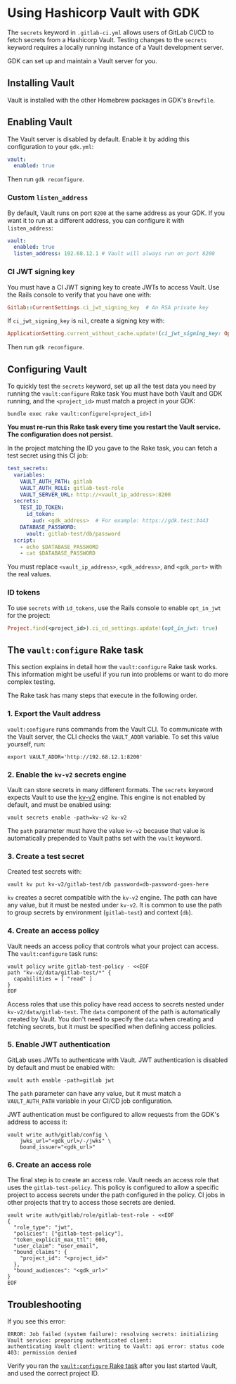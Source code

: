 # Using Hashicorp Vault with GDK

The `secrets` keyword in `.gitlab-ci.yml` allows users of GitLab CI/CD to fetch secrets from a Hashicorp Vault. Testing
changes to the `secrets` keyword requires a locally running instance of a Vault development server.

GDK can set up and maintain a Vault server for you.

## Installing Vault

Vault is installed with the other Homebrew packages in GDK's `Brewfile`.

## Enabling Vault

The Vault server is disabled by default. Enable it by adding this configuration to your `gdk.yml`:

```yaml
vault:
  enabled: true
```

Then run `gdk reconfigure`.

### Custom `listen_address`

By default, Vault runs on port `8200` at the same address as your GDK. If you want it to run at a different address,
you can configure it with `listen_address`:

```yaml
vault:
  enabled: true
  listen_address: 192.68.12.1 # Vault will always run on port 8200
```

### CI JWT signing key

You must have a CI JWT signing key to create JWTs to access Vault. Use the Rails console
to verify that you have one with:

```ruby
Gitlab::CurrentSettings.ci_jwt_signing_key  # An RSA private key
```

If `ci_jwt_signing_key` is `nil`, create a signing key with:

```ruby
ApplicationSetting.current_without_cache.update!(ci_jwt_signing_key: OpenSSL::PKey::RSA.new(2048).to_pem)
```

Then run `gdk reconfigure`.

## Configuring Vault

To quickly test the `secrets` keyword, set up all the test data you need by running the `vault:configure` Rake task
You must have both Vault and GDK running, and the `<project_id>` must match a project in your GDK:

```shell
bundle exec rake vault:configure[<project_id>]
```

**You must re-run this Rake task every time you restart the Vault service. The configuration does not persist.**

In the project matching the ID you gave to the Rake task, you can fetch a test secret using this CI job:

```yaml
test_secrets:
  variables:
    VAULT_AUTH_PATH: gitlab
    VAULT_AUTH_ROLE: gitlab-test-role
    VAULT_SERVER_URL: http://<vault_ip_address>:8200
  secrets:
    TEST_ID_TOKEN:
      id_token:
        aud: <gdk_address>  # For example: https://gdk.test:3443
    DATABASE_PASSWORD:
      vault: gitlab-test/db/password
  script:
    - echo $DATABASE_PASSWORD
    - cat $DATABASE_PASSWORD
```

You must replace `<vault_ip_address>`, `<gdk_address>`, and `<gdk_port>` with the real values.

### ID tokens

To use `secrets` with `id_tokens`, use the Rails console to enable `opt_in_jwt` for
the project:

```ruby
Project.find(<project_id>).ci_cd_settings.update!(opt_in_jwt: true)
```

## The `vault:configure` Rake task

This section explains in detail how the `vault:configure` Rake task works. This information
might be useful if you run into problems or want to do more complex testing.

The Rake task has many steps that execute in the following order.

### 1. Export the Vault address

`vault:configure` runs commands from the Vault CLI. To communicate with the Vault server,
the CLI checks the `VAULT_ADDR` variable. To set this value yourself, run:

```shell
export VAULT_ADDR='http://192.68.12.1:8200'
```

### 2. Enable the `kv-v2` secrets engine

Vault can store secrets in many different formats. The `secrets` keyword expects Vault to use the [kv-v2](https://developer.hashicorp.com/vault/docs/secrets/kv/kv-v2)
engine. This engine is not enabled by default, and must be enabled using:

```shell
vault secrets enable -path=kv-v2 kv-v2
```

The `path` parameter must have the value `kv-v2` because that value is automatically prepended to Vault paths set with
the `vault` keyword.

### 3. Create a test secret

Created test secrets with:

```shell
vault kv put kv-v2/gitlab-test/db password=db-password-goes-here
```

`kv` creates a secret compatible with the `kv-v2` engine. The path can have any value, but it must be nested under
`kv-v2`. It is common to use the path to group secrets by environment (`gitlab-test`) and context (`db`).

### 4. Create an access policy

Vault needs an access policy that controls what your project can access. The `vault:configure` task runs:

```shell
vault policy write gitlab-test-policy - <<EOF
path "kv-v2/data/gitlab-test/*" {
  capabilities = [ "read" ]
}
EOF
```

Access roles that use this policy have read access to secrets nested under `kv-v2/data/gitlab-test`. The
`data` component of the path is automatically created by Vault. You don't need to specify the `data` when creating and
fetching secrets, but it must be specified when defining access policies.

### 5. Enable JWT authentication

GitLab uses JWTs to authenticate with Vault. JWT authentication is disabled by default and must be enabled with:

```shell
vault auth enable -path=gitlab jwt
```

The `path` parameter can have any value, but it must match a `VAULT_AUTH_PATH` variable in your CI/CD job configuration.

JWT authentication must be configured to allow requests from the GDK's address to access it:

```shell
vault write auth/gitlab/config \
    jwks_url="<gdk_url>/-/jwks" \
    bound_issuer="<gdk_url>"
```

### 6. Create an access role

The final step is to create an access role. Vault needs an access role that uses the `gitlab-test-policy`. This policy
is configured to allow a specific project to access secrets under the path configured in the policy. CI jobs in other
projects that try to access those secrets are denied.

```shell
vault write auth/gitlab/role/gitlab-test-role - <<EOF
{
  "role_type": "jwt",
  "policies": ["gitlab-test-policy"],
  "token_explicit_max_ttl": 600,
  "user_claim": "user_email",
  "bound_claims": {
    "project_id": "<project_id>"
  },
  "bound_audiences": "<gdk_url>"
}
EOF
```

## Troubleshooting

If you see this error:

```plaintext
ERROR: Job failed (system failure): resolving secrets: initializing Vault service: preparing authenticated client:
authenticating Vault client: writing to Vault: api error: status code 403: permission denied
```

Verify you ran the [`vault:configure` Rake task](#configuring-vault) after you last started Vault,
and used the correct project ID.

